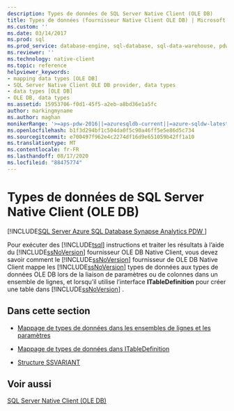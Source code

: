 ```yaml
---
description: Types de données de SQL Server Native Client (OLE DB)
title: Types de données (fournisseur Native Client OLE DB) | Microsoft Docs
ms.custom: ''
ms.date: 03/14/2017
ms.prod: sql
ms.prod_service: database-engine, sql-database, sql-data-warehouse, pdw
ms.reviewer: ''
ms.technology: native-client
ms.topic: reference
helpviewer_keywords:
- mapping data types [OLE DB]
- SQL Server Native Client OLE DB provider, data types
- data types [OLE DB]
- OLE DB, data types
ms.assetid: 15953706-f0d1-45f5-a2eb-a8bd36e1a5fc
author: markingmyname
ms.author: maghan
monikerRange: '>=aps-pdw-2016||=azuresqldb-current||=azure-sqldw-latest||>=sql-server-2016||=sqlallproducts-allversions||>=sql-server-linux-2017||=azuresqldb-mi-current'
ms.openlocfilehash: b1f3d294bf1c504da0f5c90a46ff5e5e86d5c734
ms.sourcegitcommit: e700497f962e4c2274df16d9e651059b42ff1a10
ms.translationtype: MT
ms.contentlocale: fr-FR
ms.lasthandoff: 08/17/2020
ms.locfileid: "88475774"
---
```

# <a name="sql-server-native-client-data-types-ole-db"></a>Types de données de SQL Server Native Client (OLE DB)
[!INCLUDE[SQL Server Azure SQL Database Synapse Analytics PDW ](../../includes/applies-to-version/sql-asdb-asdbmi-asa-pdw.md)]

  Pour exécuter des [!INCLUDE[tsql](../../includes/tsql-md.md)] instructions et traiter les résultats à l’aide du [!INCLUDE[ssNoVersion](../../includes/ssnoversion-md.md)] fournisseur OLE DB Native Client, vous devez savoir comment le [!INCLUDE[ssNoVersion](../../includes/ssnoversion-md.md)] fournisseur de OLE DB Native Client mappe les [!INCLUDE[ssNoVersion](../../includes/ssnoversion-md.md)] types de données aux types de données OLE DB lors de la liaison de paramètres ou de colonnes dans un ensemble de lignes, et lorsqu’il utilise l’interface **ITableDefinition** pour créer une table dans [!INCLUDE[ssNoVersion](../../includes/ssnoversion-md.md)] .  
  
## <a name="in-this-section"></a>Dans cette section  
  
-   [Mappage de types de données dans les ensembles de lignes et les paramètres](../../relational-databases/native-client-ole-db-data-types/data-type-mapping-in-rowsets-and-parameters.md)  
  
-   [Mappage de types de données dans ITableDefinition](../../relational-databases/native-client-ole-db-data-types/data-type-mapping-in-itabledefinition.md)  
  
-   [Structure SSVARIANT](../../relational-databases/native-client-ole-db-data-types/ssvariant-structure.md)  
  
## <a name="see-also"></a>Voir aussi  
 [SQL Server Native Client &#40;OLE DB&#41;](../../relational-databases/native-client/ole-db/sql-server-native-client-ole-db.md)  
  
  
